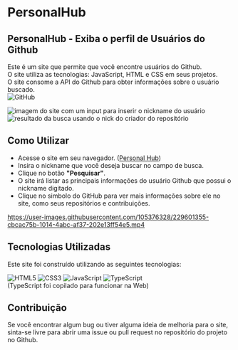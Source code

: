 # PersonalHub
## PersonalHub - Exiba o perfil de Usuários do Github 
Este é um site que permite que você encontre usuários do Github.
<br>
O site utiliza as tecnologias: JavaScript, HTML e CSS em seus projetos.
<br>
O site consome a API do Github para obter informações sobre o usuário buscado.
<br>
![GitHub](https://img.shields.io/badge/github-%23121011.svg?style=for-the-badge&logo=github&logoColor=white)

![imagem do site com um input para inserir o nickname do usuário](https://user-images.githubusercontent.com/105376328/229605188-c2e7386c-3783-49c2-86d4-dedef5855856.png)
![resultado da busca usando o nick do criador do repositório](https://user-images.githubusercontent.com/105376328/229605314-0a1fa456-5d3b-4f01-978f-be42d7e94981.png)

## Como Utilizar
- Acesse o site em seu navegador. ([Personal Hub](https://personal-hub-psi.vercel.app/))
- Insira o nickname que você deseja buscar no campo de busca.
- Clique no botão **"Pesquisar"**.
- O site irá listar as principais informações do usuário Github que possui o nickname digitado.
- Clique no simbolo do GitHub para ver mais informações sobre ele no site, como seus repositórios e contribuições.

https://user-images.githubusercontent.com/105376328/229601355-cbcac75b-1014-4abc-af37-202e13ff54e5.mp4

## Tecnologias Utilizadas
Este site foi construído utilizando as seguintes tecnologias:

![HTML5](https://img.shields.io/badge/html5-%23E34F26.svg?style=for-the-badge&logo=html5&logoColor=white)
![CSS3](https://img.shields.io/badge/css3-%231572B6.svg?style=for-the-badge&logo=css3&logoColor=white)
![JavaScript](https://img.shields.io/badge/javascript-%23323330.svg?style=for-the-badge&logo=javascript&logoColor=%23F7DF1E)
![TypeScript](https://img.shields.io/badge/typescript-%23007ACC.svg?style=for-the-badge&logo=typescript&logoColor=white)
<br>(TypeScript foi copilado para funcionar na Web)

## Contribuição
Se você encontrar algum bug ou tiver alguma ideia de melhoria para o site, sinta-se livre para abrir uma issue ou pull request no repositório do projeto no Github.



